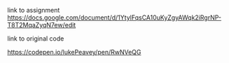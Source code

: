 link to assignment
https://docs.google.com/document/d/1YtylFqsCA10uKyZgyAWqk2iRgrNP-T8T2MqaZyqN7ew/edit

link to original code

https://codepen.io/lukePeavey/pen/RwNVeQG

